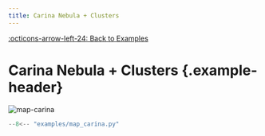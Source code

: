```yaml
---
title: Carina Nebula + Clusters
---
```

[:octicons-arrow-left-24: Back to Examples](/examples)

# Carina Nebula + Clusters {.example-header}

![map-carina](/images/examples/map_carina.png)


```python
--8<-- "examples/map_carina.py"
```


